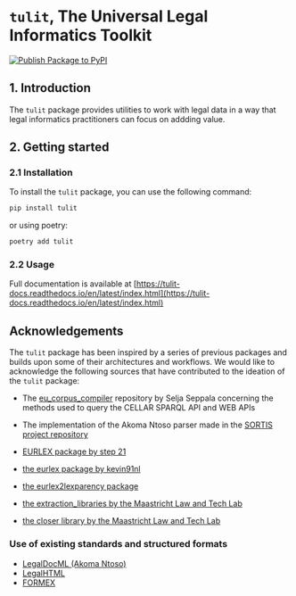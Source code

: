 # `tulit`, The Universal Legal Informatics Toolkit

[![Publish Package to PyPI](https://github.com/AlessioNar/op_cellar/actions/workflows/publish.yml/badge.svg)](https://github.com/AlessioNar/op_cellar/actions/workflows/publish.yml)

## 1. Introduction

The `tulit` package provides utilities to work with legal data in a way that legal informatics practitioners can focus on addding value. 

## 2. Getting started

### 2.1 Installation

To install the `tulit` package, you can use the following command:

```bash
pip install tulit
```

or using poetry:

```bash
poetry add tulit
```

### 2.2 Usage

Full documentation is available at [https://tulit-docs.readthedocs.io/en/latest/index.html](https://tulit-docs.readthedocs.io/en/latest/index.html)

## Acknowledgements

The `tulit` package has been inspired by a series of previous packages and builds upon some of their architectures and workflows. We would like to acknowledge the following sources that have contributed to the ideation of the `tulit` package:

* The [eu_corpus_compiler](https://github.com/seljaseppala/eu_corpus_compiler) repository by Selja Seppala concerning the methods used to query the CELLAR SPARQL API and WEB APIs
* The implementation of the Akoma Ntoso parser made in the [SORTIS project repository](https://code.europa.eu/regulatory-reporting/sortis)

* [EURLEX package by step 21](https://github.com/step21/eurlex)
* [the eurlex package by kevin91nl](https://github.com/kevin91nl/eurlex/)
* [the eurlex2lexparency package](https://github.com/Lexparency/eurlex2lexparency)
* [the extraction_libraries by the Maastricht Law and Tech Lab](https://github.com/maastrichtlawtech/extraction_libraries)
* [the closer library by the Maastricht Law and Tech Lab](https://github.com/maastrichtlawtech/closer)

### Use of existing standards and structured formats

* [LegalDocML (Akoma Ntoso)](https://groups.oasis-open.org/communities/tc-community-home2?CommunityKey=3425f20f-b704-4076-9fab-018dc7d3efbe)
* [LegalHTML](https://art.uniroma2.it/legalhtml/)
* [FORMEX](https://op.europa.eu/documents/3938058/5910419/formex_manual_on_screen_version.html)

